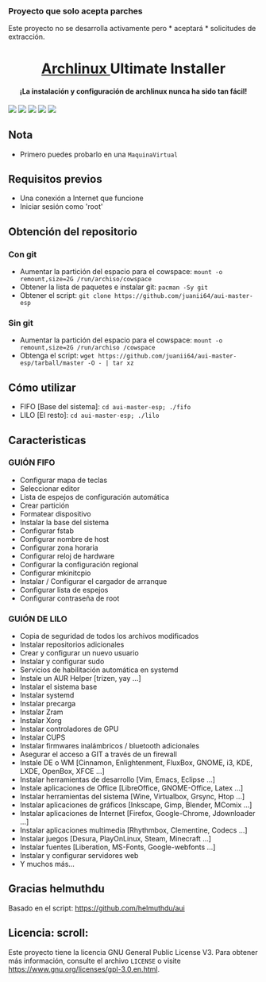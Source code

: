 ### Proyecto que solo acepta parches
Este proyecto no se desarrolla activamente pero * aceptará * solicitudes de extracción.

<h1 align = "center">
  <a href=https://www.archlinux.org/> Archlinux </a> Ultimate Installer
</h1>
<h4 align = "center"> ¡La instalación y configuración de archlinux nunca ha sido tan fácil! </h4>

<p align = "centro">
  <img src = "https://img.shields.io/badge/Maintained%3F-Yes-green?style=for-the-badge">
  <img src = "https://img.shields.io/github/license/helmuthdu/aui?style=for-the-badge">
  <img src = "https://img.shields.io/github/issues/helmuthdu/aui?color=violet&style=for-the-badge">
  <img src = "https://img.shields.io/github/stars/helmuthdu/aui?style=for-the-badge">
  <img src = "https://img.shields.io/github/forks/helmuthdu/aui?color=teal&style=for-the-badge">
</p>

## Nota
* Primero puedes probarlo en una `MaquinaVirtual`

## Requisitos previos

- Una conexión a Internet que funcione
- Iniciar sesión como 'root'

## Obtención del repositorio
### Con git
- Aumentar la partición del espacio para el cowspace: `mount -o remount,size=2G /run/archiso/cowspace`
- Obtener la lista de paquetes e instalar git: `pacman -Sy git`
- Obtener el script: `git clone https://github.com/juanii64/aui-master-esp`

### Sin git
- Aumentar la partición del espacio para el cowspace: `mount -o remount,size=2G /run/archiso /cowspace`
- Obtenga el script: `wget https://github.com/juanii64/aui-master-esp/tarball/master -O - | tar xz`


## Cómo utilizar
- FIFO [Base del sistema]: `cd aui-master-esp; ./fifo`
- LILO [El resto]: `cd aui-master-esp; ./lilo`

## Caracteristicas
### GUIÓN FIFO
- Configurar mapa de teclas
- Seleccionar editor
- Lista de espejos de configuración automática
- Crear partición
- Formatear dispositivo
- Instalar la base del sistema
- Configurar fstab
- Configurar nombre de host
- Configurar zona horaria
- Configurar reloj de hardware
- Configurar la configuración regional
- Configurar mkinitcpio
- Instalar / Configurar el cargador de arranque
- Configurar lista de espejos
- Configurar contraseña de root

### GUIÓN DE LILO
- Copia de seguridad de todos los archivos modificados
- Instalar repositorios adicionales
- Crear y configurar un nuevo usuario
- Instalar y configurar sudo
- Servicios de habilitación automática en systemd
- Instale un AUR Helper [trizen, yay ...]
- Instalar el sistema base
- Instalar systemd
- Instalar precarga
- Instalar Zram
- Instalar Xorg
- Instalar controladores de GPU
- Instalar CUPS
- Instalar firmwares inalámbricos / bluetooth adicionales
- Asegurar el acceso a GIT a través de un firewall
- Instale DE o WM [Cinnamon, Enlightenment, FluxBox, GNOME, i3, KDE, LXDE, OpenBox, XFCE ...]
- Instalar herramientas de desarrollo [Vim, Emacs, Eclipse ...]
- Instale aplicaciones de Office [LibreOffice, GNOME-Office, Latex ...]
- Instalar herramientas del sistema [Wine, Virtualbox, Grsync, Htop ...]
- Instalar aplicaciones de gráficos [Inkscape, Gimp, Blender, MComix ...]
- Instalar aplicaciones de Internet [Firefox, Google-Chrome, Jdownloader ...]
- Instalar aplicaciones multimedia [Rhythmbox, Clementine, Codecs ...]
- Instalar juegos [Desura, PlayOnLinux, Steam, Minecraft ...]
- Instalar fuentes [Liberation, MS-Fonts, Google-webfonts ...]
- Instalar y configurar servidores web
- Y muchos más...


## Gracias helmuthdu
Basado en el script: https://github.com/helmuthdu/aui

## Licencia: scroll:
Este proyecto tiene la licencia GNU General Public License V3. Para obtener más información, consulte el archivo `LICENSE` o visite https://www.gnu.org/licenses/gpl-3.0.en.html.
